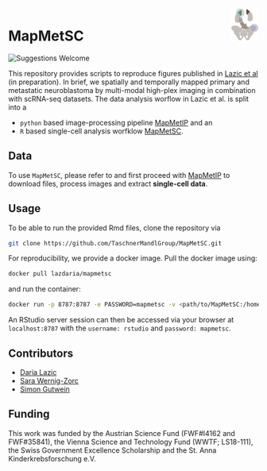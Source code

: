 <img src="https://github.com/TaschnerMandlGroup/MapMetSC/blob/main/docs/img/logo.png" align="right" alt="Logo" width="55" />

# MapMetSC
[comment]: <> (repo-specific shields will work once the repo is online)
![Suggestions Welcome](https://img.shields.io/badge/suggestions-welcome-green)

This repository provides scripts to reproduce figures published in [Lazic et al](coming/soon) (in preparation). In brief, we spatially and temporally mapped primary and metastatic neuroblastoma by multi-modal high-plex imaging in combination with scRNA-seq datasets. The data analysis worflow in Lazic et al. is split into a 
- `python` based image-processing pipeline [MapMetIP](https://github.com/TaschnerMandlGroup/MapMetIP) and an
- `R` based single-cell analysis worfklow [MapMetSC](https://github.com/TaschnerMandlGroup/MapMetSC). 

## Data 
To use `MapMetSC`, please refer to and first proceed with [MapMetIP](https://github.com/TaschnerMandlGroup/MapMetIP) to download files, process images and extract **single-cell data**.

## Usage
  
To be able to run the provided Rmd files, clone the repository via
 ```bash
 git clone https://github.com/TaschnerMandlGroup/MapMetSC.git
 ```
For reproducibility, we provide a docker image. Pull the docker image using:
 ```bash
 docker pull lazdaria/mapmetsc
 ```
 and run the container:
 ```bash
docker run -p 8787:8787 -e PASSWORD=mapmetsc -v <path/to/MapMetSC:/home/rstudio/MapMetSC -v <path/to/singlecelldata>:/mnt/data
 ```
 An RStudio server session can then be accessed via your browser at `localhost:8787` with the `username: rstudio` and `password: mapmetsc`.
  
## Contributors

- [Daria Lazic](https://github.com/LazDaria)
- [Sara Wernig-Zorc](https://github.com/sarawernig)
- [Simon Gutwein](https://github.com/SimonBon/)

## Funding

This work was funded by the Austrian Science Fund (FWF#I4162 and FWF#35841), the Vienna Science and Technology Fund (WWTF; LS18-111), the Swiss Government Excellence Scholarship and the St. Anna Kinderkrebsforschung e.V.


